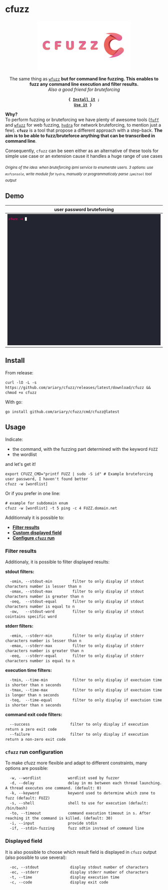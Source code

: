 # cfuzz

<div align=center>
<img src= https://github.com/ariary/cfuzz/blob/main/img/CF-logo.png width=300>

<br>


The same thing as [`wfuzz`](https://github.com/xmendez/wfuzz) **but for command line fuzzing. This enables to fuzz any command line execution and filter results.**
<br>*Also a good friend for bruteforcing*
  
<strong><code>{ <a href="#install">Install it</a> ; <a href="#usage">Use it</a> } </code></strong>

</div>

**Why?**<br>
To perform fuzzing or bruteforcing we have plenty of awesome tools ([`fuff`](https://github.com/ffuf/ffuf) and [`wfuzz`](https://github.com/xmendez/wfuzz) for web fuzzing, [`hydra`](https://github.com/vanhauser-thc/thc-hydra) for network bruteforcing, to mention just a few). **`cfuzz`** is a tool that propose a different approach with a step-back. **The aim is to be able to fuzz/bruteforce anything that can be  transcribed in command line**.

Consequently, `cfuzz` can be seen either as an alternative of these tools for simple use case or an extension cause it handles a huge range of use cases

<sub>*Origins of the idea: when bruteforcing ipmi service to enumerate users. 3 options: use `msfconsole`, write module for `hydra`, manually or programmaticaly parse `ipmitool` tool output*</sub>

## Demo
<div align=center>

|user password bruteforcing|
|:---:| 
|![demo](https://github.com/ariary/cfuzz/blob/main/img/cfuzz-user-demo.gif)|

</div>

## Install

From release:
```shell
curl -lO -L -s https://github.com/ariary/cfuzz/releases/latest/download/cfuzz && chmod +x cfuzz
```

With go:
```shell
go install github.com/ariary/cfuzz/cmd/cfuzz@latest
```

## Usage

Indicate:
* the command, with the fuzzing part determined with the keyword `FUZZ`
* the wordlist 

and let's get it!

```shell
export CFUZZ_CMD="printf FUZZ | sudo -S id" # Example bruteforcing user password, I haven't found better
cfuzz -w [wordlist] 
```

Or if you prefer in one line:
```Shell
# example for subdomain enum
cfuzz -w [wordlist] -t 5 ping -c 4 FUZZ.domain.net
```

Additionnaly it is possible to:
* **[Filter results](#filter-results)**
* **[Custom displayed field](#displayed-field)**
* **[Configure `cfuzz` run](#cfuzz-run-configuration)**

### Filter results

Additionaly, it is possible to filter displayed results:

**stdout filters:**
```shell
  -omin, --stdout-min         filter to only display if stdout characters number is lesser than n
  -omax, --stdout-max         filter to only display if stdout characters number is greater than n
  -oeq,  --stdout-equal       filter to only display if stdout characters number is equal to n
  -ow,   --stdout-word        filter to only display if stdout cointains specific word
```

**stderr filters:**
```shell
  -emin, --stderr-min         filter to only display if stderr characters number is lesser than n
  -emax, --stderr-max         filter to only display if stderr characters number is greater than n
  -eeq,  --stderr-equal       filter to only display if stderr characters number is equal to n
```

**execution time filters:**
```shell
  -tmin, --time-min           filter to only display if exectuion time is shorter than n seconds
  -tmax, --time-max           filter to only display if exectuion time is longer than n seconds
  -teq,  --time-equal         filter to only display if exectuion time is shorter than n seconds
```

**command exit code filters:**
```shell
  --success                  filter to only display if execution return a zero exit code
  --failure                  filter to only display if execution return a non-zero exit code
```

### `cfuzz` run configuration
To make cfuzz more flexible and adapt to different constraints, many options are possible:
```shell
  -w, --wordlist            wordlist used by fuzzer
  -d, --delay               delay in ms between each thread launching. A thread executes one command. (default: 0)
  -k, --keyword             keyword used to determine which zone to fuzz (default: FUZZ)
  -s, --shell               shell to use for execution (default: /bin/bash)
  -to, --timeout            command execution timeout in s. After reaching it the command is killed. (default: 30)
  -i, --input               provide stdin
  -if, --stdin-fuzzing      fuzz sdtin instead of command line
```

### Displayed field

It is also possible to choose which result field is displayed in `cfuzz` output (also possible to use several):
```shell
  -oc, --stdout              display stdout number of characters
  -ec, --stderr              display stderr number of characters
  -t, --time                 display execution time
  -c, --code                 display exit code
```
